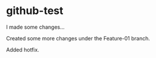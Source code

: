 # github-test

I made some changes...

Created some more changes under the Feature-01 branch.

Added hotfix.
